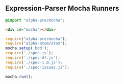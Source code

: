 ## Expression-Parser Mocha Runners
```css
@import "alpha-pre/mocha";
```
```html
<div id="mocha"></div>
```
```javascript
require("alpha-pre/mocha");
require("alpha-atom/atom");
mocha.setup('bdd');
require('./spec.js');
require('./spec-df.js');
require('./spec-1.0.js');
require('./spec-issues.js');

mocha.run();
```
